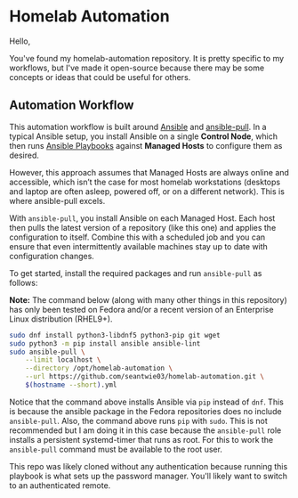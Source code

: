 # Homelab Automation

Hello,

You've found my homelab-automation repository. It is pretty specific to my workflows, but I've made it open-source because there may be some concepts or ideas that could be useful for others.

## Automation Workflow

This automation workflow is built around [Ansible](https://ansible.readthedocs.io/) and [ansible-pull](https://docs.ansible.com/ansible/latest/cli/ansible-pull.html). In a typical Ansible setup, you install Ansible on a single **Control Node**, which then runs [Ansible Playbooks](https://docs.ansible.com/ansible/latest/playbook_guide/playbooks_intro.html) against **Managed Hosts** to configure them as desired.

However, this approach assumes that Managed Hosts are always online and accessible, which isn’t the case for most homelab workstations (desktops and laptop are often asleep, powered off, or on a different network). This is where ansible-pull excels.

With `ansible-pull`, you install Ansible on each Managed Host. Each host then pulls the latest version of a repository (like this one) and applies the configuration to itself. Combine this with a scheduled job and you can ensure that even intermittently available machines stay up to date with configuration changes.

To get started, install the required packages and run `ansible-pull` as follows:

**Note:** The command below (along with many other things in this repository) has only been tested on Fedora and/or a recent version of an Enterprise Linux distribution (RHEL9+).

```sh
sudo dnf install python3-libdnf5 python3-pip git wget
sudo python3 -m pip install ansible ansible-lint
sudo ansible-pull \
    --limit localhost \
    --directory /opt/homelab-automation \
    --url https://github.com/seantwie03/homelab-automation.git \
    $(hostname --short).yml
```

Notice that the command above installs Ansible via `pip` instead of `dnf`. This is because the ansible package in the Fedora repositories does no include `ansible-pull`. Also, the command above runs `pip` with `sudo`. This is not recommended but I am doing it in this case because the `ansible-pull` role installs a persistent systemd-timer that runs as root. For this to work the `ansible-pull` command must be available to the root user.

This repo was likely cloned without any authentication because running this playbook is what sets up the password manager. You'll likely want to switch to an authenticated remote.
